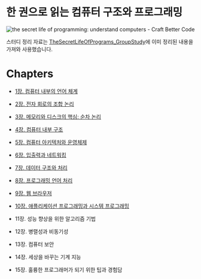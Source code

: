 # 한 권으로 읽는 컴퓨터 구조와 프로그래밍

![the secret life of programming: understand computers - Craft Better Code](https://github.com/RyanKor/book-review/assets/40455392/d7f280ee-5e47-443d-893b-437b5d26bcac)

스터디 정리 자료는 [TheSecretLifeOfPrograms_GroupStudy](https://github.com/alsrlqor1007/TheSecretLifeOfPrograms_GroupStudy/tree/main)에 이미 정리된 내용을 가져와 사용했습니다.

# Chapters

- [1장. 컴퓨터 내부의 언어 체계](./ch01-컴퓨터-내부의-언어-체계/)

- [2장. 전자 회로의 조합 논리](./ch02-전자-회로의-조합-논리/)

- [3장. 메모리와 디스크의 핵심: 순차 논리](./ch03-메모리와-디스크-핵심/)

- [4장. 컴퓨터 내부 구조](./ch04-컴퓨터-내부-구조/)

- [5장. 컴퓨터 아키텍처와 운영체제](./ch05-컴퓨터-아키텍처와-운영체제/)

- [6장. 입출력과 네트워킹](./ch06-입출력과-네트워킹/)

- [7장. 데이터 구조와 처리](./ch07-데이터-구조와-처리/)

- [8장. 프로그래밍 언어 처리](./ch08-프로그래밍-언어-처리/)

- [9장. 웹 브라우저](./ch09-웹브라우저/)

- [10장. 애플리케이션 프로그래밍과 시스템 프로그래밍](./ch10-애플리케이션-프로그래밍과-시스템-프로그래밍/)

- 11장. 성능 향상을 위한 알고리즘 기법

- 12장. 병렬성과 비동기성

- 13장. 컴퓨터 보안

- 14장. 세상을 바꾸는 기계 지능

- 15장. 훌륭한 프로그래머가 되기 위한 팁과 경험담
